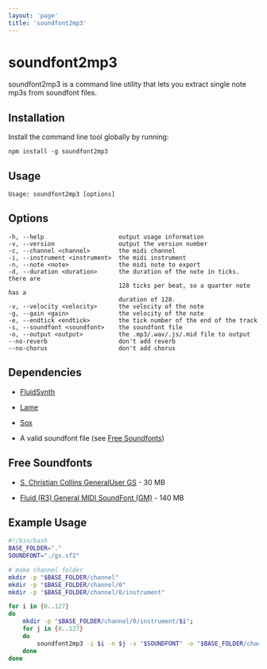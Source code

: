 ```yaml
---
layout: 'page'
title: 'soundfont2mp3'
---
```


# soundfont2mp3

soundfont2mp3 is a command line utility that lets you extract
single note mp3s from soundfont files.

## Installation

Install the command line tool globally by running:

    npm install -g soundfont2mp3

## Usage

    Usage: soundfont2mp3 [options]

## Options

    -h, --help                     output usage information
    -v, --version                  output the version number
    -c, --channel <channel>        the midi channel
    -i, --instrument <instrument>  the midi instrument
    -n, --note <note>              the midi note to export
    -d, --duration <duration>      the duration of the note in ticks. there are
                                   128 ticks per beat, so a quarter note has a
                                   duration of 128.
    -v, --velocity <velocity>      the velocity of the note
    -g, --gain <gain>              the velocity of the note
    -e, --endtick <endtick>        the tick number of the end of the track
    -s, --soundfont <soundfont>    the soundfont file
    -o, --output <output>          the .mp3/.wav/.js/.mid file to output
    --no-reverb                    don't add reverb
    --no-chorus                    don't add chorus

## Dependencies

- [FluidSynth](http://sourceforge.net/apps/trac/fluidsynth/)

- [Lame](http://lame.sourceforge.net/)

- [Sox](http://sox.sourceforge.net/)

- A valid soundfont file (see [Free Soundfonts](https://github.com/skratchdot/soundfont2mp3/#free-soundfonts))

## Free Soundfonts

- [S. Christian Collins GeneralUser GS](http://www.schristiancollins.com/generaluser.php) - 30 MB

- [Fluid (R3) General MIDI SoundFont (GM)](http://packages.debian.org/search?keywords=fluid-soundfont-gm) - 140 MB

## Example Usage

```bash
#!/bin/bash
BASE_FOLDER="."
SOUNDFONT="./gs.sf2"

# make channel folder
mkdir -p "$BASE_FOLDER/channel"
mkdir -p "$BASE_FOLDER/channel/0"
mkdir -p "$BASE_FOLDER/channel/0/instrument"

for i in {0..127}
do
	mkdir -p "$BASE_FOLDER/channel/0/instrument/$i";
	for j in {0..127}
	do
		soundfont2mp3 -i $i -n $j -s "$SOUNDFONT" -o "$BASE_FOLDER/channel/0/instrument/$i/$j.mp3"
	done
done
```

